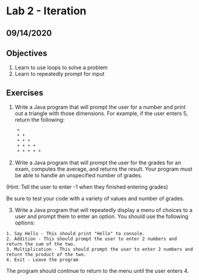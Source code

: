 # Lab 2 - Iteration

## 09/14/2020

## Objectives

1. Learn to use loops to solve a problem
2. Learn to repeatedly prompt for input

## Exercises

1. Write a Java program that will prompt the user for a number and print out a triangle with those dimensions. For example, if the user enters 5, return the following:
```
    *
    * *
    * * *
    * * * *
    * * * * *
```

2. Write a Java program that will prompt the user for the grades for an exam, computes the average, and returns the result. Your program must be able to handle an unspecified number of grades.

  (Hint: Tell the user to enter -1 when they finished entering grades)

  Be sure to test your code with a variety of values and number of grades.

3. Write a Java program that will repeatedly display a menu of choices to a user and prompt them to enter an option. You should use the following options:

  ```
  1. Say Hello - This should print "Hello" to console.
  2. Addition - This should prompt the user to enter 2 numbers and return the sum of the two.
  3. Multiplication - This should prompt the user to enter 2 numbers and return the product of the two.
  4. Exit - Leave the program
  ```

  The program should continue to return to the menu until the user enters 4.
